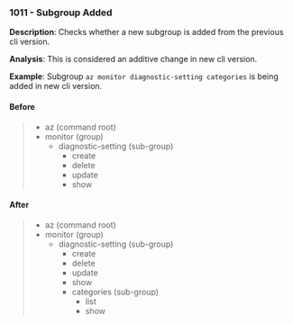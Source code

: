 ### 1011 - Subgroup Added

**Description**: Checks whether a new subgroup is added from the previous cli version. 

**Analysis**: This is considered an additive change in new cli version.

**Example**: Subgroup `az monitor diagnostic-setting categories` is being added in new cli version.

#### Before
> + az (command root) 
>  + monitor (group)
>    + diagnostic-setting (sub-group)
>      + create 
>      + delete
>      + update
>      + show

#### After 
> + az (command root)
>  + monitor (group)
>    + diagnostic-setting (sub-group)
>      + create 
>      + delete
>      + update
>      + show
>      + categories (sub-group)
>        + list
>        + show